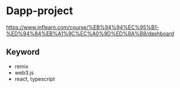 # Dapp-project
https://www.inflearn.com/course/%EB%94%94%EC%95%B1-%ED%94%84%EB%A1%9C%EC%A0%9D%ED%8A%B8/dashboard

## Keyword
- remix
- web3.js
- react, typescript
